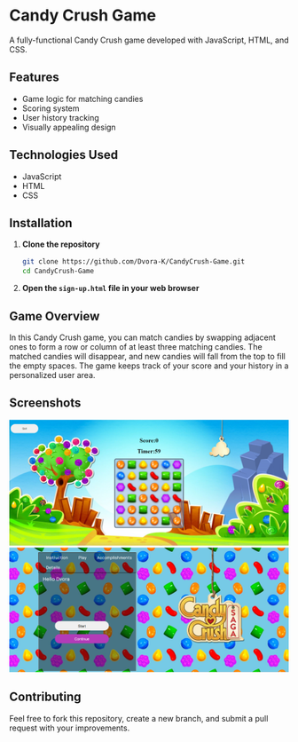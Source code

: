 # Candy Crush Game

A fully-functional Candy Crush game developed with JavaScript, HTML, and CSS.

## Features
- Game logic for matching candies
- Scoring system
- User history tracking
- Visually appealing design

## Technologies Used
- JavaScript
- HTML
- CSS

## Installation

1. **Clone the repository**
   ```bash
   git clone https://github.com/Dvora-K/CandyCrush-Game.git
   cd CandyCrush-Game
   ```

2. **Open the `sign-up.html` file in your web browser**

## Game Overview

In this Candy Crush game, you can match candies by swapping adjacent ones to form a row or column of at least three matching candies. The matched candies will disappear, and new candies will fall from the top to fill the empty spaces. The game keeps track of your score and your history in a personalized user area.

## Screenshots

![Game Screenshot](game-img.png)
![Game Screenshot](user.png)

## Contributing

Feel free to fork this repository, create a new branch, and submit a pull request with your improvements.